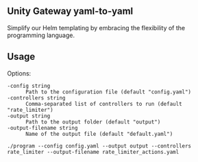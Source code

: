 ## Unity Gateway yaml-to-yaml

Simplify our Helm templating by embracing the flexibility of the programming language.

## Usage

Options:
```
-config string
      Path to the configuration file (default "config.yaml")
-controllers string
      Comma-separated list of controllers to run (default "rate_limiter")
-output string
      Path to the output folder (default "output")
-output-filename string
      Name of the output file (default "default.yaml")
```

```
./program --config config.yaml --output output --controllers rate_limiter --output-filename rate_limiter_actions.yaml
```
